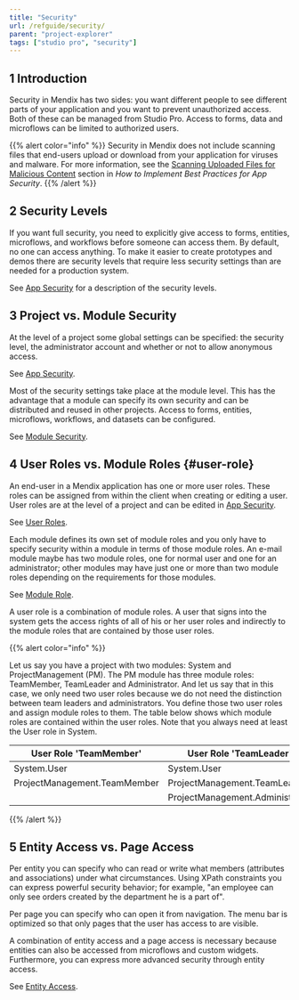```yaml
---
title: "Security"
url: /refguide/security/
parent: "project-explorer"
tags: ["studio pro", "security"]
---
```


## 1 Introduction

Security in Mendix has two sides: you want different people to see different parts of your application and you want to prevent unauthorized access. Both of these can be managed from Studio Pro. Access to forms, data and microflows can be limited to authorized users.

{{% alert color="info" %}}
Security in Mendix does not include scanning files that end-users upload or download from your application for viruses and malware. For more information, see the [Scanning Uploaded Files for Malicious Content](/howto/security/best-practices-security/#scanning-for-malicious-content) section in *How to Implement Best Practices for App Security*. 
{{% /alert %}}

## 2 Security Levels

If you want full security, you need to explicitly give access to forms, entities, microflows, and workflows before someone can access them. By default, no one can access anything. To make it easier to create prototypes and demos there are security levels that require less security settings than are needed for a production system.

See [App Security](/refguide/project-security/) for a description of the security levels.

## 3 Project vs. Module Security

At the level of a project some global settings can be specified: the security level, the administrator account and whether or not to allow anonymous access.

See [App Security](/refguide/project-security/).

Most of the security settings take place at the module level. This has the advantage that a module can specify its own security and can be distributed and reused in other projects. Access to forms, entities, microflows, workflows, and datasets can be configured.

See [Module Security](/refguide/module-security/).

## 4 User Roles vs. Module Roles {#user-role}

An end-user in a Mendix application has one or more user roles. These roles can be assigned from within the client when creating or editing a user. User roles are at the level of a project and can be edited in [App Security](/refguide/project-security/).

See [User Roles](/refguide/user-roles/).

Each module defines its own set of module roles and you only have to specify security within a module in terms of those module roles. An e-mail module maybe has two module roles, one for normal user and one for an administrator; other modules may have just one or more than two module roles depending on the requirements for those modules.

See [Module Role](/refguide/module-security/#module-role).

A user role is a combination of module roles. A user that signs into the system gets the access rights of all of his or her user roles and indirectly to the module roles that are contained by those user roles.

{{% alert color="info" %}}

Let us say you have a project with two modules: System and ProjectManagement (PM). The PM module has three module roles: TeamMember, TeamLeader and Administrator. And let us say that in this case, we only need two user roles because we do not need the distinction between team leaders and administrators. You define those two user roles and assign module roles to them. The table below shows which module roles are contained within the user roles. Note that you always need at least the User role in System.

| User Role 'TeamMember' | User Role 'TeamLeader' |
| --- | --- |
| System.User | System.User |
| ProjectManagement.TeamMember | ProjectManagement.TeamLeader |
|   | ProjectManagement.Administrator |

{{% /alert %}}

## 5 Entity Access vs. Page Access

Per entity you can specify who can read or write what members (attributes and associations) under what circumstances. Using XPath constraints you can express powerful security behavior; for example, "an employee can only see orders created by the department he is a part of".

Per page you can specify who can open it from navigation. The menu bar is optimized so that only pages that the user has access to are visible. 

A combination of entity access and a page access is necessary because entities can also be accessed from microflows and custom widgets. Furthermore, you can express more advanced security through entity access.

See [Entity Access](/refguide/module-security/).
